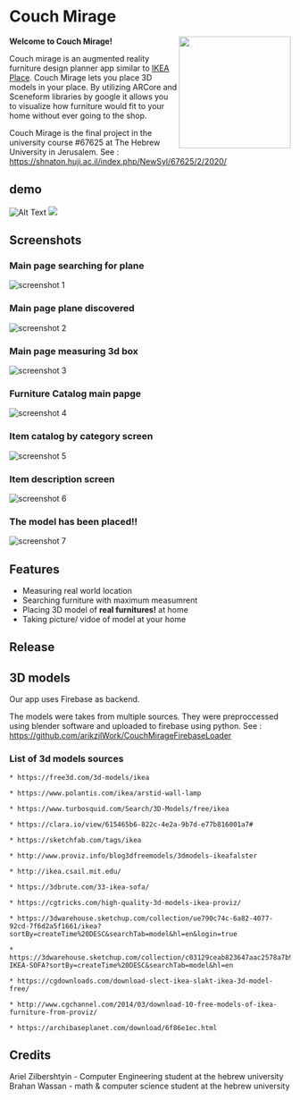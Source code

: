 # Couch Mirage

<img src="docs/images/logo.png" width="200" align="right" />

<b>Welcome to Couch Mirage!</b>


Couch mirage is an augmented reality furniture design planner app similar to [IKEA Place](https://play.google.com/store/apps/details?id=com.inter_ikea.place&hl=en_US).
Couch Mirage lets you place 3D models in your place.
By utilizing ARCore and Sceneform libraries by google it allows you to visualize how furniture would
 fit to your home without ever going to the shop.   

Couch Mirage is the final project in the university course #67625 at The Hebrew University in Jerusalem.
See : https://shnaton.huji.ac.il/index.php/NewSyl/67625/2/2020/

## demo
![Alt Text](https://j.gifs.com/MwrJvB.gif)
![](docs/images/demo_1.gif)
## Screenshots

### Main page searching for plane
![screenshot 1](docs/images/screenshot_1.jpeg)
### Main page plane discovered
![screenshot 2](docs/images/screenshot_2.jpeg)
### Main page measuring 3d box
![screenshot 3](docs/images/screenshot_3.jpeg)
### Furniture Catalog main papge
![screenshot 4](docs/images/screenshot_4.jpeg)
### Item catalog by category screen
![screenshot 5](docs/images/screenshot_5.jpeg)
### Item description screen
![screenshot 6](docs/images/screenshot_6.jpeg)
### The model has been placed!!
![screenshot 7](docs/images/screenshot_7.jpeg)


## Features
- Measuring real world  location
- Searching furniture with  maximum measumrent
- Placing 3D model of <b>real furnitures!</b>  at home
- Taking picture/ vidoe of model at your home

## Release



## 3D models
Our app uses Firebase as backend.

The models were takes from multiple sources.
They were preproccessed using blender software and uploaded to firebase using python.
See : https://github.com/arikzilWork/CouchMirageFirebaseLoader

### List of 3d models sources
    * https://free3d.com/3d-models/ikea

    * https://www.polantis.com/ikea/arstid-wall-lamp

    * https://www.turbosquid.com/Search/3D-Models/free/ikea

    * https://clara.io/view/615465b6-822c-4e2a-9b7d-e77b816001a7#

    * https://sketchfab.com/tags/ikea

    * http://www.proviz.info/blog3dfreemodels/3dmodels-ikeafalster

    * http://ikea.csail.mit.edu/

    * https://3dbrute.com/33-ikea-sofa/

    * https://cgtricks.com/high-quality-3d-models-ikea-proviz/

    * https://3dwarehouse.sketchup.com/collection/ue790c74c-6a82-4077-92cd-7f6d2a5f1661/ikea?sortBy=createTime%20DESC&searchTab=model&hl=en&login=true

    * https://3dwarehouse.sketchup.com/collection/c03129ceab823647aac2578a7b9ddb8c/2-IKEA-SOFA?sortBy=createTime%20DESC&searchTab=model&hl=en

    * https://cgdownloads.com/download-slect-ikea-slakt-ikea-3d-model-free/

    * http://www.cgchannel.com/2014/03/download-10-free-models-of-ikea-furniture-from-proviz/

    * https://archibaseplanet.com/download/6f86e1ec.html

## Credits
Ariel Zilbershtyin - Computer Engineering student at the hebrew university
Brahan Wassan - math & computer science student at the hebrew university
